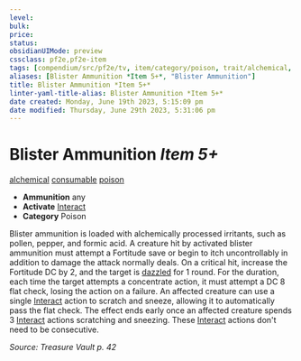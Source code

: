 ```yaml
---
level:
bulk:
price:
status:
obsidianUIMode: preview
cssclass: pf2e,pf2e-item
tags: [compendium/src/pf2e/tv, item/category/poison, trait/alchemical, trait/consumable, trait/poison]
aliases: [Blister Ammunition *Item 5+*, "Blister Ammunition"]
title: Blister Ammunition *Item 5+*
linter-yaml-title-alias: Blister Ammunition *Item 5+*
date created: Monday, June 19th 2023, 5:15:09 pm
date modified: Thursday, June 29th 2023, 5:31:06 pm
---
```


# Blister Ammunition *Item 5+*

[alchemical](rules/traits/alchemical.md) [consumable](rules/traits/consumable.md) [poison](rules/traits/poison.md)  

- **Ammunition** any
- **Activate** [Interact](rules/actions/interact.md)
- **Category** Poison

Blister ammunition is loaded with alchemically processed irritants, such as pollen, pepper, and formic acid. A creature hit by activated blister ammunition must attempt a Fortitude save or begin to itch uncontrollably in addition to damage the attack normally deals. On a critical hit, increase the Fortitude DC by 2, and the target is [dazzled](rules/conditions.md#Dazzled) for 1 round. For the duration, each time the target attempts a concentrate action, it must attempt a DC 8 flat check, losing the action on a failure. An affected creature can use a single [Interact](rules/actions/interact.md) action to scratch and sneeze, allowing it to automatically pass the flat check. The effect ends early once an affected creature spends 3 [Interact](rules/actions/interact.md) actions scratching and sneezing. These [Interact](rules/actions/interact.md) actions don't need to be consecutive.

*Source: Treasure Vault p. 42*
